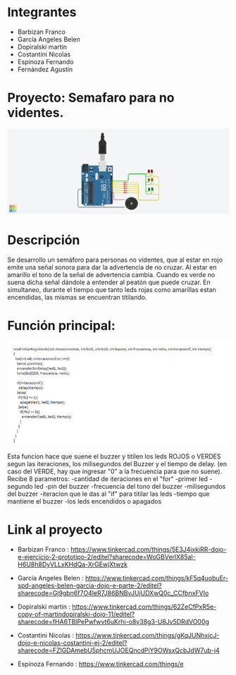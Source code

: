 # Integrantes

- Barbizan	Franco
- García	Angeles Belen 
- Dopiralski	martin
- Costantini	Nicolas
- Espinoza	Fernando
- Fernández	Agustín

# Proyecto: Semafaro para no videntes.
![Tinkercad](./imagenes/arduino.png)

# Descripción
Se desarrollo un semáforo para personas no videntes, que al estar en rojo emite una señal sonora para dar la advertencia de no cruzar. Al estar en amarillo el tono de la señal de advertencia cambia. Cuando es verde no suena dicha señal dándole a entender al peatón que puede cruzar.
En simultaneo, durante el tiempo que tanto leds rojas como amarillas estan encendidas, las mismas se encuentran titilando.   

# Función principal:
![codigo](./imagenes/codigo.png)

Esta funcion hace que suene el buzzer y titilen los leds ROJOS o VERDES segun las iteraciones, los milisegundos del Buzzer y el tiempo de delay. (en caso del VERDE, hay que ingresar "0" a la frecuencia para que no suene).
Recibe 8 parametros:
-cantidad de iteraciones en el "for"
-primer led - segundo led
-pin del buzzer
-frecuencia del tono del buzzer
-milisegundos del buzzer
-iteracion que le das al "if" para titilar las leds
-tiempo que mantiene el buzzer
-los leds encendidos o apagados

# Link al proyecto 

- Barbizan	Franco : https://www.tinkercad.com/things/5E3J4jxkiRR-dojo-e-ejercicio-2-prototipo-2/editel?sharecode=WoGBVerlX85aI-H6U8h8DyVLLxKHdQa-XrGEwjXtwzk

- García	Angeles Belen : https://www.tinkercad.com/things/kF5q4uobuEr-spd-angeles-belen-garcia-dojo-e-parte-2/editel?sharecode=Gj9gbn6f7O4leR7J86BNBvJUjUDXwQ0c_CCfbnxFVIo

- Dopiralski	martin : https://www.tinkercad.com/things/62ZeCfPxR5e-copy-of-martindopiralski-dojo-11/editel?sharecode=fHA6TBlPePwfwvt6uKrhi-o8y38g3-U8Jv5DRdVO00g

- Costantini	Nicolas : https://www.tinkercad.com/things/gKqJUNhxicJ-dojo-e-nicolas-costantini-ej-2/editel?sharecode=FZlGDAmebU5phcmUJOEQncdPiY9OWsxQcbJdW7ub-j4

- Espinoza	Fernando : https://www.tinkercad.com/things/e                                                                                                                                                                                                                                          